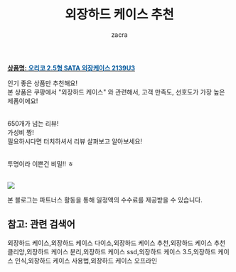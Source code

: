 ﻿---
layout: post
title:  "외장하드 케이스 추천"
author: zacra
categories: [ 아이템 ]
tags: [외장하드 케이스,외장하드 케이스 다이소,외장하드 케이스 추천,외장하드 케이스 추천 클리앙,외장하드 케이스 분리,외장하드 케이스 ssd,외장하드 케이스 3.5,외장하드 케이스 인식,외장하드 케이스 사용법,외장하드 케이스 오프라인]
image: https://static.coupangcdn.com/image/retail/images/2017/07/24/10/2/5222a5bd-9ce6-47fb-8537-22a9415f1376.jpg 
description: "쿠팡에서 외장하드 케이스 관련 상품으로 가장 고객 선호도가 높은 제품 중 하나입니다."
rating: 4.5
---

<a href="https://link.coupang.com/re/AFFSDP?lptag=AF8407795&pageKey=28258209&itemId=108777684&vendorItemId=3211364498&traceid=V0-153-a32072359c8844f4"><b>상품명: <font color='#01579B'>오리코 2.5형 SATA 외장케이스 2139U3</font></b></a>

인기 좋은 상품만 추천해요!<br/>
본 상품은 쿠팡에서 "외장하드 케이스" 와 관련해서, 고객 만족도, 선호도가 가장 높은 제품이에요!<br/><br/>

650개가 넘는 리뷰! <br/>
가성비 짱!<br/>
필요하시다면 터치하셔서 리뷰 살펴보고 알아보세요!<br/><br/>

투명이라 이쁜건 비밀!! ㅎ<br/><br/>




<a href="https://link.coupang.com/re/AFFSDP?lptag=AF8407795&pageKey=28258209&itemId=108777684&vendorItemId=3211364498&traceid=V0-153-a32072359c8844f4"><img src="https://thumbnail9.coupangcdn.com/thumbnails/remote/q89/image/retail/images/2017/07/24/10/2/b8dcdc3b-dec9-4e05-aed1-210afcbf50a1.jpg"></a> 

본 블로그는 파트너스 활동을 통해 일정액의 수수료를 제공받을 수 있습니다.

## 참고: 관련 검색어    
외장하드 케이스,외장하드 케이스 다이소,외장하드 케이스 추천,외장하드 케이스 추천 클리앙,외장하드 케이스 분리,외장하드 케이스 ssd,외장하드 케이스 3.5,외장하드 케이스 인식,외장하드 케이스 사용법,외장하드 케이스 오프라인